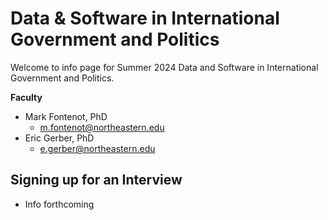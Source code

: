 # Data & Software in International Government and Politics

Welcome to info page for Summer 2024 Data and Software in International Government and Politics. 

**Faculty**

- Mark Fontenot, PhD
    - m.fontenot@northeastern.edu
- Eric Gerber, PhD
    - e.gerber@northeastern.edu


## Signing up for an Interview

- Info forthcoming


